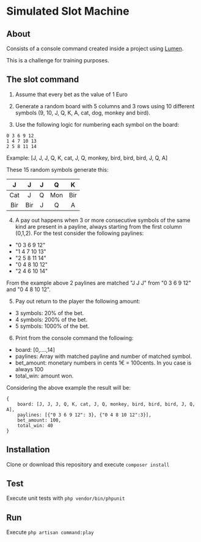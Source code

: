 # Simulated Slot Machine

## About
Consists of a console command created inside a project using [Lumen].

This is a challenge for training purposes.

## The slot command
1. Assume that every bet as the value of 1 Euro

2. Generate a random board with 5 columns and 3 rows using 10 different symbols (9, 10, J, Q, K, A, cat, dog, monkey and bird).
  
3. Use the following logic for numbering each symbol on the board:

```
0 3 6 9 12
1 4 7 10 13
2 5 8 11 14
```

Example: [J, J, J, Q, K, cat, J, Q, monkey, bird, bird, bird, J, Q, A]

These 15 random symbols generate this:

| J   | J   | J   | Q   | K   |
|:---:|:---:|:---:|:---:|:---:|
| Cat | J   | Q   | Mon | Bir |
| Bir | Bir | J   | Q   | A   |

4. A pay out happens when 3 or more consecutive symbols of the same kind are present in a payline, always starting from the first column (0,1,2). For the test consider the following paylines:

* "0 3 6 9 12"
* "1 4 7 10 13"
* "2 5 8 11 14"
* "0 4 8 10 12"
* "2 4 6 10 14"

From the example above 2 paylines are matched "J J J" from "0 3 6 9 12" and "0 4 8 10 12".

5. Pay out return to the player the following amount:

* 3 symbols: 20% of the bet.
* 4 symbols: 200% of the bet.
* 5 symbols: 1000% of the bet.
   
6. Print from the console command the following:

* board: [0,....,14]
* paylines: Array with matched payline and number of matched symbol.
* bet_amount: monetary numbers in cents 1€ = 100cents. In you case is always 100
* total_win: amount won.

Considering the above example the result will be:

```
{
    board: [J, J, J, Q, K, cat, J, Q, monkey, bird, bird, bird, J, Q, A],
    paylines: [{"0 3 6 9 12": 3}, {"0 4 8 10 12":3}],
    bet_amount: 100,
    total_win: 40
}
```

## Installation
Clone or download this repository and execute `composer install`

## Test
Execute unit tests with `php vendor/bin/phpunit`

## Run
Execute `php artisan command:play`


[Lumen]: <https://github.com/laravel/lumen>
